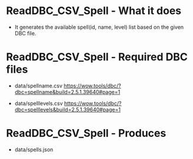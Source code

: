 # ReadDBC_CSV_Spell - What it does
* It generates the available spell(id, name, level) list based on the given DBC file.

# ReadDBC_CSV_Spell - Required DBC files
* data/spellname.csv
https://wow.tools/dbc/?dbc=spellname&build=2.5.1.39640#page=1

* data/spelllevels.csv
https://wow.tools/dbc/?dbc=spelllevels&build=2.5.1.39640#page=1

# ReadDBC_CSV_Spell - Produces
* data/spells.json